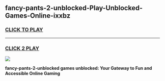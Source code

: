 
## fancy-pants-2-unblocked-Play-Unblocked-Games-Online-ixxbz
<h3>
<a href="https://premium76.site?title=fancy-pants-2-unblocked&ref=25A">CLICK TO PLAY</a></h3>
<hr>

<h3>
<a href="https://premium76.site?title=fancy-pants-2-unblocked&ref=25A">CLICK 2 PLAY</a>
  
</h3>

<a href="https://premium76.site?title=fancy-pants-2-unblocked&ref=25A"><img src="https://clearcache.store/games.png"></a>


**fancy-pants-2-unblocked games unblocked: Your Gateway to Fun and Accessible Online Gaming**

